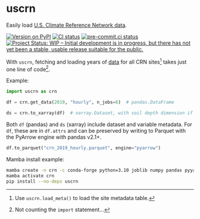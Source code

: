 # uscrn

Easily load [U.S. Climate Reference Network data](https://www.ncei.noaa.gov/access/crn/).

[![Version on PyPI](https://img.shields.io/pypi/v/uscrn.svg)](https://pypi.org/project/uscrn/)
[![CI status](https://github.com/zmoon/uscrn/actions/workflows/ci.yml/badge.svg)](https://github.com/zmoon/uscrn/actions/workflows/ci.yml)
[![pre-commit.ci status](https://results.pre-commit.ci/badge/github/zmoon/uscrn/main.svg)](https://results.pre-commit.ci/latest/github/zmoon/uscrn/main)
[![Project Status: WIP – Initial development is in progress, but there has not yet been a stable, usable release suitable for the public.](https://www.repostatus.org/badges/latest/wip.svg)](https://www.repostatus.org/#wip)

With `uscrn`, fetching and loading years of [data](https://www.ncei.noaa.gov/access/crn/qcdatasets.html) for all CRN sites[^a] takes just one line of code[^b].

Example:

```python
import uscrn as crn

df = crn.get_data(2019, "hourly", n_jobs=6)  # pandas.DataFrame

ds = crn.to_xarray(df)  # xarray.Dataset, with soil depth dimension if applicable (hourly, daily)
```

Both `df` (pandas) and `ds` (xarray) include dataset and variable metadata.
For `df`, these are in `df.attrs` and can be preserved by
writing to Parquet with the PyArrow engine with pandas v2.1+.

```python
df.to_parquet("crn_2019_hourly.parquet", engine="pyarrow")
```

Mamba install example:

```sh
mamba create -n crn -c conda-forge python=3.10 joblib numpy pandas pyyaml requests xarray pyarrow netcdf4
mamba activate crn
pip install --no-deps uscrn
```

[^a]: Use `uscrn.load_meta()` to load the site metadata table.
[^b]: Not counting the `import` statement...
